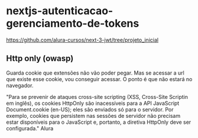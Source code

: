 # nextjs-autenticacao-gerenciamento-de-tokens

https://github.com/alura-cursos/next-3-jwt/tree/projeto_inicial

## Http only (owasp)

Guarda cookie que extensões não vão poder pegar. Mas se acessar a url que existe esse cookie, vou conseguir acessar. O ponto é que não estará no navegador.

"Para se prevenir de ataques cross-site scripting (XSS,  Cross-Site Scriptin em inglês), os cookies HttpOnly são inacessíveis para a API JavaScript Document.cookie (en-US); eles são enviados só para o servidor. Por exemplo, cookies que persistem nas sessões de servidor não precisam estar disponíveis para o JavaScript e, portanto, a diretiva HttpOnly deve ser configurada." Alura
